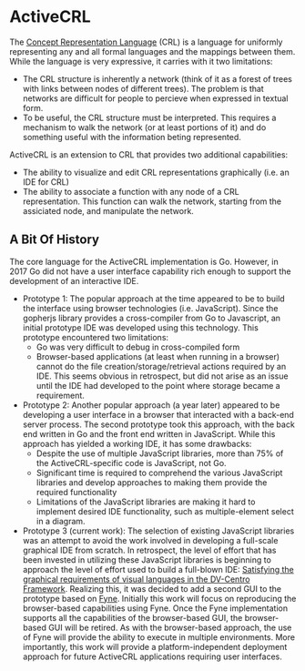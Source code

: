 # ActiveCRL

The [Concept Representation Language](https://ieeexplore.ieee.org/document/8334433) (CRL) is a language for uniformly representing any and all formal languages and the mappings between them. While the language is very expressive, it carries with it two limitations: 
* The CRL structure is inherently a network (think of it as a forest of trees with links between nodes of different trees). The problem is that networks are difficult for people to percieve when expressed in textual form.
* To be useful, the CRL structure must be interpreted. This requires a mechanism to walk the network (or at least portions of it) and do something useful with the information beting represented.

ActiveCRL is an extension to CRL that provides two additional capabilities:
* The ability to visualize and edit CRL representations graphically (i.e. an IDE for CRL)
* The ability to associate a function with any node of a CRL representation. This function can walk the network, starting from the assiciated node, and manipulate the network. 

## A Bit Of History
The core language for the ActiveCRL implementation is Go. However, in 2017 Go did not have a user interface capability rich enough to support the development of an interactive IDE. 
* Prototype 1: The popular approach at the time appeared to be to build the interface using browser technologies (i.e. JavaScript). Since the gopherjs library provides a cross-compiler from Go to Javascript, an initial prototype IDE was developed using this technology. This prototype encountered two limitations:
  * Go was very difficult to debug in cross-compiled form
  * Browser-based applications (at least when running in a browser) cannot do the file creation/storage/retrieval actions required by an IDE. This seems obvious in retrospect, but did not arise as an issue until the IDE had developed to the point where storage became a requirement.
* Prototype 2: Another popular approach (a year later) appeared to be developing a user interface in a browser that interacted with a back-end server process. The second prototype took this approach, with the back end written in Go and the front end written in JavaScript. While this approach has yielded a working IDE, it has some drawbacks:
  * Despite the use of multiple JavaScript libraries, more than 75% of the ActiveCRL-specific code is JavaScript, not Go.
  * Significant time is required to comprehend the various JavaScript libraries and develop approaches to making them provide the required functionality
  * Limitations of the JavaScript libraries are making it hard to implement desired IDE functionality, such as multiple-element select in a diagram.
* Prototype 3 (current work): The selection of existing JavaScript libraries was an attempt to avoid the work involved in developing a full-scale graphical IDE from scratch. In retrospect, the level of effort that has been invested in utilizing these JavaScript libraries is beginning to approach the level of effort used to build a full-blown IDE: [Satisfying the graphical requirements of visual languages in the DV-Centro Framework](https://ieeexplore.ieee.org/document/626562). Realizing this, it was decided to add a second GUI to the prototype based on [Fyne](https://fyne.io/). Initially this work will focus on reproducing the browser-based capabilities using Fyne. Once the Fyne implementation supports all the capabilities of the browser-based GUI, the browser-based GUI will be retired. As with the browser-based approach, the use of Fyne will provide the ability to execute in multiple environments. More importantly, this work will provide a platform-independent deployment approach for future ActiveCRL applications requiring user interfaces.

